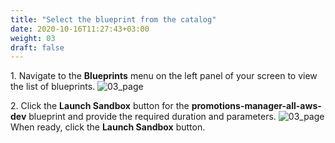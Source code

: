 ```yaml
---
title: "Select the blueprint from the catalog"
date: 2020-10-16T11:27:43+03:00
weight: 03
draft: false
---
```


1\. Navigate to the __Blueprints__ menu on the left panel of your screen to view the list of blueprints.
![03_page](/images/module2/blueprints_catalog.png)

2\. Click the __Launch Sandbox__ button for the __promotions-manager-all-aws-dev__ blueprint and provide the required duration and parameters.
![03_page](/images/module2/launch_sandbox.png)
When ready, click the __Launch Sandbox__ button.
